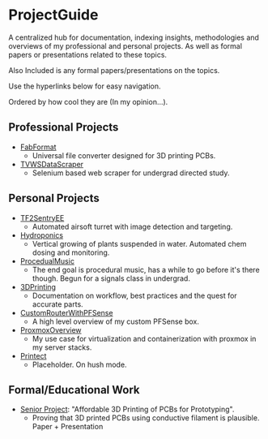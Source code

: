 # ProjectGuide
A centralized hub for documentation, indexing insights, methodologies and overviews of my professional and personal projects. 
As well as formal papers or presentations related to these topics.

Also Included is any formal papers/presentations on the topics.

Use the hyperlinks below for easy navigation.

Ordered by how cool they are (In my opinion...).

## Professional Projects
- [FabFormat](https://github.com/StevenNaliwajka/FabFormat)
  - Universal file converter designed for 3D printing PCBs.
- [TVWSDataScraper](https://github.com/StevenNaliwajka/TVWSDataScraper)
  - Selenium based web scraper for undergrad directed study.

## Personal Projects
- [TF2SentryEE](https://github.com/StevenNaliwajka/TF2SentryEE)
  - Automated airsoft turret with image detection and targeting.
- [Hydroponics](https://github.com/StevenNaliwajka/ProjectGuide/tree/main/PersonalProjects/Hydroponics)
  - Vertical growing of plants suspended in water. Automated chem dosing and monitoring.
- [ProcedualMusic](https://github.com/StevenNaliwajka/ProceduralMusic)
  - The end goal is procedural music, has a while to go before it's there though. Begun for a signals class in undergrad.
- [3DPrinting](https://github.com/StevenNaliwajka/ProjectGuide/tree/main/PersonalProjects/3DPrinting)
  - Documentation on workflow, best practices and the quest for accurate parts.
- [CustomRouterWithPFSense](https://github.com/StevenNaliwajka/ProjectGuide/tree/main/PersonalProjects/CustomRouterWithPFSense)
  - A high level overview of my custom PFSense box.
- [ProxmoxOverview](https://github.com/StevenNaliwajka/ProjectGuide/tree/main/PersonalProjects/ProxmoxOverview) 
  - My use case for virtualization and containerization with proxmox in my server stacks.
- [Printect](https://github.com/StevenNaliwajka/ProjectGuide/tree/main/PersonalProjects/Printect)
  - Placeholder. On hush mode.


## Formal/Educational Work
- [Senior Project](https://github.com/StevenNaliwajka/ProjectGuide/blob/main/FormalWork/SeniorProject-3DPCBS/README.md): 
"Affordable 3D Printing of PCBs for Prototyping".
  - Proving that 3D printed PCBs using conductive filament is plausible. Paper + Presentation